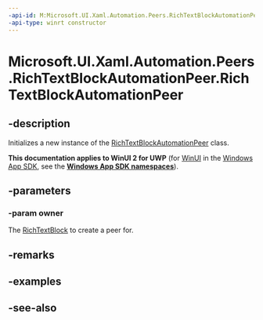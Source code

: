 ```yaml
---
-api-id: M:Microsoft.UI.Xaml.Automation.Peers.RichTextBlockAutomationPeer.#ctor(Microsoft.UI.Xaml.Controls.RichTextBlock)
-api-type: winrt constructor
---
```


<!-- Method syntax
public RichTextBlockAutomationPeer(Windows.UI.Xaml.Controls.RichTextBlock owner)
-->

# Microsoft.UI.Xaml.Automation.Peers.RichTextBlockAutomationPeer.RichTextBlockAutomationPeer

## -description
Initializes a new instance of the [RichTextBlockAutomationPeer](richtextblockautomationpeer.md) class.

**This documentation applies to WinUI 2 for UWP** (for [WinUI](/windows/apps/winui/winui3/) in the [Windows App SDK](/windows/apps/windows-app-sdk/), see the **[Windows App SDK namespaces](/windows/windows-app-sdk/api/winrt/)**).

## -parameters
### -param owner
The [RichTextBlock](../microsoft.ui.xaml.controls/richtextblock.md) to create a peer for.

## -remarks

## -examples

## -see-also
